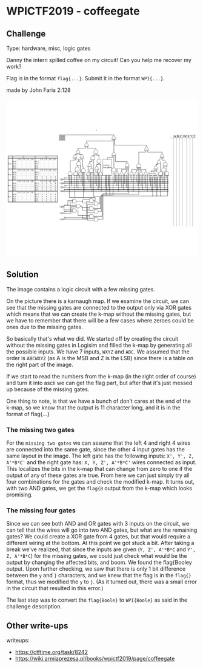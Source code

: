 # WPICTF2019 - coffeegate

## Challenge

Type: hardware, misc, logic gates

Danny the intern spilled coffee on my circuit! Can you help me recover my work?

Flag is in the format `flag{...}`. Submit it in the format `WPI{...}`.

made by John Faria
2:128

![coffeegate.png](coffeegate.png)

## Solution

The image contains a logic circuit with a few missing gates.

On the picture there is a karnaugh map. If we examine the circuit, we can see that the missing gates are connected to the output only via XOR gates which means that we can create the k-map without the missing gates, but we have to remember that there will be a few cases where zeroes could be ones due to the missing gates.

So basically that's what we did. We started off by creating the circuit without the missing gates in Logisim and filled the k-map by generating all the possible inputs. We have 7 inputs, `WXYZ` and `ABC`. We assumed that the order is `ABCWXYZ` (as A is the MSB and Z is the LSB) since there is a table on the right part of the image.

If we start to read the numbers from the k-map (in the right order of course) and turn it into ascii we can get the flag part, but after that it's just messed up because of the missing gates.

One thing to note, is that we have a bunch of don't cares at the end of the k-map, so we know that the output is 11 character long, and it is in the format of flag{...}

### The missing two gates

For the `missing two gates` we can assume that the left 4 and right 4 wires are connected into the same gate, since the other 4 input gates has the same layout in the image. The left gate has the following inputs: `X', Y', Z, A'*B*C'` and the right gate has: `X, Y, Z', A'*B*C'` wires connected as input. This localizes the bits in the k-map that can change from zero to one if the output of any of these gates are true. From here we can just simply try all four combinations for the gates and check the modified k-map. It turns out, with two AND gates, we get the `flag{B` output from the k-map which looks promising.

### The missing four gates

Since we can see both AND and OR gates with 3 inputs on the circuit, we can tell that the wires will go into two AND gates, but what are the remaining gates? We could create a XOR gate from 4 gates, but that would require a different wiring at the bottom. At this point we got stuck a bit. After taking a break we've realized, that since the inputs are given (`Y, Z', A'*B*C` and `Y', Z, A'*B*C`) for the missing gates, we could just check what would be the output by changing the affected bits, and boom. We found the flag{Booley output. Upon further checking, we saw that there is only 1 bit difference between the `y` and `}` characters, and we knew that the flag is in the `flag{}` format, thus we modified the `y` to `}`. (As it turned out, there was a small error in the circuit that resulted in this error.)

The last step was to convert the `flag{Boole}` to `WPI{Boole}` as said in the challenge description.

## Other write-ups

writeups: 
- <https://ctftime.org/task/8242>
- <https://wiki.armiaprezesa.pl/books/wpictf2019/page/coffeegate>